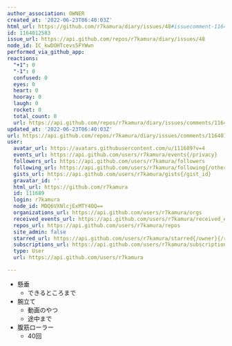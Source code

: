 ```yaml
---
author_association: OWNER
created_at: '2022-06-23T06:40:03Z'
html_url: https://github.com/r7kamura/diary/issues/48#issuecomment-1164012583
id: 1164012583
issue_url: https://api.github.com/repos/r7kamura/diary/issues/48
node_id: IC_kwDOHTcevs5FYWwn
performed_via_github_app: 
reactions:
  "+1": 0
  "-1": 0
  confused: 0
  eyes: 0
  heart: 0
  hooray: 0
  laugh: 0
  rocket: 0
  total_count: 0
  url: https://api.github.com/repos/r7kamura/diary/issues/comments/1164012583/reactions
updated_at: '2022-06-23T06:40:03Z'
url: https://api.github.com/repos/r7kamura/diary/issues/comments/1164012583
user:
  avatar_url: https://avatars.githubusercontent.com/u/111689?v=4
  events_url: https://api.github.com/users/r7kamura/events{/privacy}
  followers_url: https://api.github.com/users/r7kamura/followers
  following_url: https://api.github.com/users/r7kamura/following{/other_user}
  gists_url: https://api.github.com/users/r7kamura/gists{/gist_id}
  gravatar_id: ''
  html_url: https://github.com/r7kamura
  id: 111689
  login: r7kamura
  node_id: MDQ6VXNlcjExMTY4OQ==
  organizations_url: https://api.github.com/users/r7kamura/orgs
  received_events_url: https://api.github.com/users/r7kamura/received_events
  repos_url: https://api.github.com/users/r7kamura/repos
  site_admin: false
  starred_url: https://api.github.com/users/r7kamura/starred{/owner}{/repo}
  subscriptions_url: https://api.github.com/users/r7kamura/subscriptions
  type: User
  url: https://api.github.com/users/r7kamura

---
```

- 懸垂
    - できるところまで
- 腕立て
    - 動画のやつ
    - 途中まで
- 腹筋ローラー
    - 40回